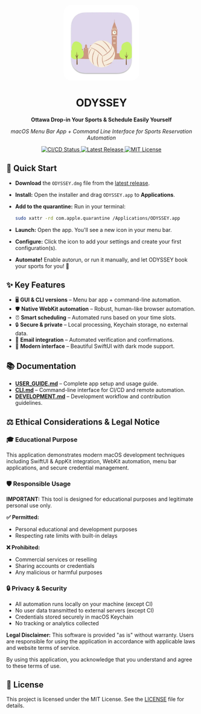 <div align="center">
  <img src="Sources/Resources/Assets.xcassets/AppIcon.appiconset/icon_512x512.png" alt="ODYSSEY Logo" width="200" style="border-radius: 20px;">
  <h1>ODYSSEY</h1>
  <p><strong>Ottawa Drop-in Your Sports & Schedule Easily Yourself</strong></p>
  <p><em>macOS Menu Bar App + Command Line Interface for Sports Reservation Automation</em></p>
  <p>
    <a href="https://github.com/Amet13/ODYSSEY/actions/workflows/build-release.yml">
<img src="https://github.com/Amet13/ODYSSEY/actions/workflows/build-release.yml/badge.svg" alt="CI/CD Status">
    </a>
    <a href="https://github.com/Amet13/ODYSSEY/releases">
      <img src="https://img.shields.io/github/v/release/Amet13/ODYSSEY?label=version" alt="Latest Release">
    </a>
    <a href="https://github.com/Amet13/ODYSSEY/blob/main/LICENSE">
      <img src="https://img.shields.io/badge/License-MIT-green" alt="MIT License">
    </a>
  </p>
</div>

## 🚀 Quick Start

- **Download** the `ODYSSEY.dmg` file from the [latest release](https://github.com/Amet13/ODYSSEY/releases/latest/).
- **Install:** Open the installer and drag `ODYSSEY.app` to **Applications**.
- **Add to the quarantine:** Run in your terminal:

  ```bash
  sudo xattr -rd com.apple.quarantine /Applications/ODYSSEY.app
  ```

- **Launch:** Open the app. You'll see a new icon in your menu bar.
- **Configure:** Click the icon to add your settings and create your first configuration(s).
- **Automate!** Enable autorun, or run it manually, and let ODYSSEY book your sports for you! 🎉

## ✨ Key Features

- 🖥️ **GUI & CLI versions** – Menu bar app + command-line automation.
- 🛡️ **Native WebKit automation** – Robust, human-like browser automation.
- ⏰ **Smart scheduling** – Automated runs based on your time slots.
- 🔒 **Secure & private** – Local processing, Keychain storage, no external data.
- 📧 **Email integration** – Automated verification and confirmations.
- 🎨 **Modern interface** – Beautiful SwiftUI with dark mode support.

## 📚 Documentation

- **[USER_GUIDE.md](Documentation/USER_GUIDE.md)** – Complete app setup and usage guide.
- **[CLI.md](Documentation/CLI.md)** – Command-line interface for CI/CD and remote automation.
- **[DEVELOPMENT.md](Documentation/DEVELOPMENT.md)** – Development workflow and contribution guidelines.

## ⚖️ Ethical Considerations & Legal Notice

### 🎓 Educational Purpose

This application demonstrates modern macOS development techniques including SwiftUI & AppKit integration, WebKit automation, menu bar applications, and secure credential management.

### 🛡️ Responsible Usage

**IMPORTANT:** This tool is designed for educational purposes and legitimate personal use only.

**✅ Permitted:**

- Personal educational and development purposes
- Respecting rate limits with built-in delays

**❌ Prohibited:**

- Commercial services or reselling
- Sharing accounts or credentials
- Any malicious or harmful purposes

### 🔒 Privacy & Security

- All automation runs locally on your machine (except CI)
- No user data transmitted to external servers (except CI)
- Credentials stored securely in macOS Keychain
- No tracking or analytics collected

**Legal Disclaimer:** This software is provided "as is" without warranty. Users are responsible for using the application in accordance with applicable laws and website terms of service.

By using this application, you acknowledge that you understand and agree to these terms of use.

## 📄 License

This project is licensed under the MIT License. See the [LICENSE](LICENSE) file for details.
